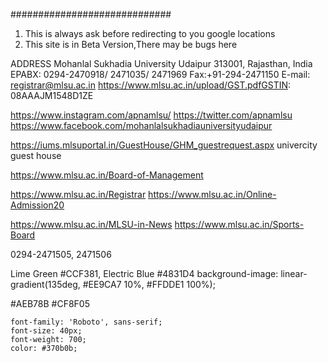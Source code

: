 #############################
1. This is always ask before redirecting to you google locations
2. This site is in Beta Version,There may be bugs here







ADDRESS
Mohanlal Sukhadia University
Udaipur 313001, Rajasthan, India
EPABX: 0294-2470918/ 2471035/ 2471969
Fax:+91-294-2471150
E-mail: registrar@mlsu.ac.in
https://www.mlsu.ac.in/upload/GST.pdfGSTIN: 08AAAJM1548D1ZE

https://www.instagram.com/apnamlsu/
https://twitter.com/apnamlsu
https://www.facebook.com/mohanlalsukhadiauniversityudaipur

https://iums.mlsuportal.in/GuestHouse/GHM_guestrequest.aspx  univercity  guest house

https://www.mlsu.ac.in/Board-of-Management

https://www.mlsu.ac.in/Registrar
https://www.mlsu.ac.in/Online-Admission20

https://www.mlsu.ac.in/MLSU-in-News
https://www.mlsu.ac.in/Sports-Board


0294-2471505, 2471506

 Lime Green #CCF381, Electric Blue #4831D4
 background-image: linear-gradient(135deg, #EE9CA7 10%, #FFDDE1 100%);

 
 
#AEB78B 
#CF8F05

	font-family: 'Roboto', sans-serif;
	font-size: 40px;
	font-weight: 700;
	color: #370b0b;